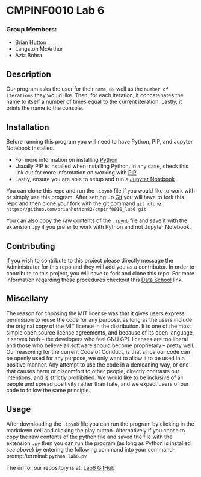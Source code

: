# **CMPINF0010 Lab 6**

### Group Members:
- Brian Hutton
- Langston McArthur
- Aziz Bohra

## Description

Our program asks the user for their `name`, as well as the `number of iterations` they would like. Then, for each iteration, it concatenates the name to itself a number of times equal to the current iteration. Lastly, it prints the name to the console.

## Installation

Before running this program you will need to have Python, PIP, and Jupyter Notebook installed.
- For more information on installing [Python](https://www.python.org/downloads/)
- Usually PIP is installed when installing Python. In any case, check this link out for more information on working with [PIP](https://pip.pypa.io/en/stable/installation/)
- Lastly, ensure you are able to setup and run a [Jupyter Notebook](https://realpython.com/jupyter-notebook-introduction/#:~:text=the%20next%20level.-,Getting%20Up%20and%20Running%20With%20Jupyter%20Notebook,purposes%20of%20installing%20Jupyter%20Notebook.)

You can clone this repo and run the `.ipynb` file if you would like to work with or simply use this program.
After setting up [Git](https://git-scm.com/book/en/v2/Getting-Started-First-Time-Git-Setup) you will have to fork this repo and then clone your fork with the git command `git clone https://github.com/brianhutton82/cmpinf0010_lab6.git`

You can also copy the raw contents of the `.ipynb` file and save it with the extension `.py` if you prefer to work with Python and not Jupyter Notebook.

## Contributing

If you wish to contribute to this project please directly message the Administrator for this repo and they will add you as a contributor.
In order to contribute to this project, you will have to fork and clone this repo.
For more information regarding these procedures checkout this [Data School](https://www.dataschool.io/how-to-contribute-on-github/) link.

## Miscellany
The reason for choosing the MIT license was that it gives users express permission to reuse the code for any purpose, as long as the users include the original copy of the MIT license in the distribution. It is one of the most simple open source license agreements, and because of its open language, it serves both – the developers who feel GNU GPL licenses are too liberal and those who believe all software should become proprietary – pretty well. Our reasoning for the current Code of Conduct, is that since our code can be openly used for any purpose, we only want to allow it to be used in a positive manner. Any attempt to use the code in a demeaning way, or one that causes harm or discomfort to other people, directly contrasts our intentions, and is strictly prohibitied. We would like to be inclusive of all people and spread positivity rather than hate, and we expect users of our code to follow the same principle.

## Usage
After downloading the `.ipynb` file you can run the program by clicking in the markdown cell and clicking the play button. Alternatively if you chose to copy the raw contents of the python file and saved the file with the extension `.py` then you can run the program (as long as Python is installed *see above*) by entering the following command into your command-prompt/terminal: `python lab6.py`

The url for our repository is at:
[Lab6 GitHub](https://github.com/brianhutton82/cmpinf0010_lab6)
